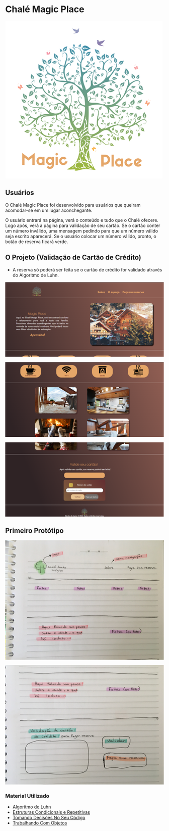 # **Chalé Magic Place**


![Logo do Projeto](https://github.com/rayannepinto/SAP008-card-validation/blob/3843638d26d43b918959ce625070db92626d9bb7/src/imagens/magicplace.png)

## **Usuários**

O Chalé Magic Place foi desenvolvido para usuários que queiram acomodar-se em um lugar aconchegante.

O usuário entrará na página, verá o conteúdo e tudo que o Chalé ofecere. Logo após, verá a página para validação de seu cartão. Se o cartão conter um número inválido, uma mensagem pedindo para que um número válido seja escrito aparecerá. Se o usuário colocar um número válido, pronto, o botão de reserva ficará verde.


## **O Projeto (Validação de Cartão de Crédito)**

- A reserva só poderá ser feita se o cartão de crédito for validado através do Algoritmo de Luhn.


![imagem1.png](https://github.com/rayannepinto/SAP008-card-validation/blob/3843638d26d43b918959ce625070db92626d9bb7/src/imagens/imagem1.png)



![imagem2.png](https://github.com/rayannepinto/SAP008-card-validation/blob/3843638d26d43b918959ce625070db92626d9bb7/src/imagens/imagem2.png)



![imagem3.png](https://github.com/rayannepinto/SAP008-card-validation/blob/3843638d26d43b918959ce625070db92626d9bb7/src/imagens/imagem3.png)



## **Primeiro Protótipo**


![prot1.jpg](https://github.com/rayannepinto/SAP008-card-validation/blob/3843638d26d43b918959ce625070db92626d9bb7/src/imagens/prot1.jpg)


![prot2.jpg](https://github.com/rayannepinto/SAP008-card-validation/blob/3843638d26d43b918959ce625070db92626d9bb7/src/imagens/prot2.jpg)


### **Material Utilizado**

* [Algoritmo de Luhn](https://www.linkedin.com/pulse/algoritmo-de-luhn-valida%C3%A7%C3%A3o-n%C3%BAmero-cart%C3%A3o-cr%C3%A9dito-pdi-hudson-martins-/?originalSubdomain=pt) 
* [Estruturas Condicionais e Repetitivas](https://curriculum.laboratoria.la/pt/topics/javascript/02-flow-control/01-conditionals-and-loops)
* [Tomando Decisões No Seu Código](https://developer.mozilla.org/pt-BR/docs/Learn/JavaScript/Building_blocks/conditionals)
* [Trabalhando Com Objetos](https://developer.mozilla.org/pt-BR/docs/Web/JavaScript/Guide/Working_with_Objects)

